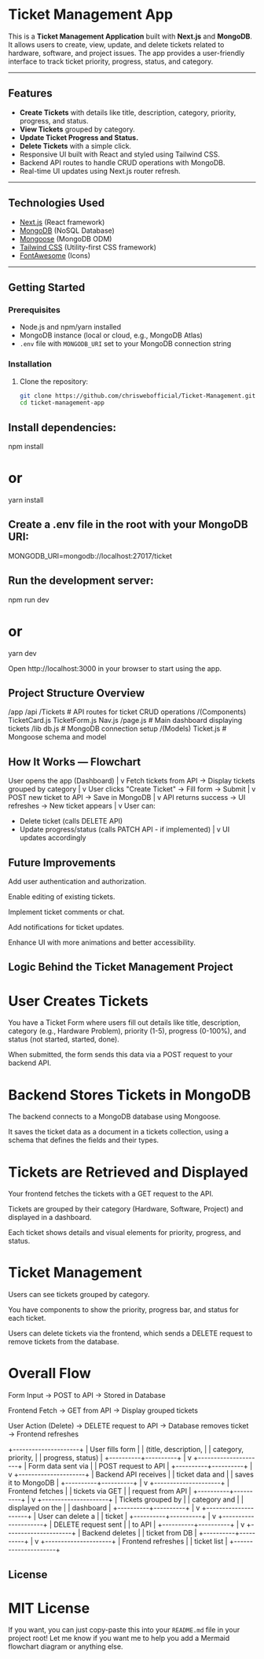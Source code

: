 # Ticket Management App

This is a **Ticket Management Application** built with **Next.js** and **MongoDB**. It allows users to create, view, update, and delete tickets related to hardware, software, and project issues. The app provides a user-friendly interface to track ticket priority, progress, status, and category.

---

## Features

- **Create Tickets** with details like title, description, category, priority, progress, and status.
- **View Tickets** grouped by category.
- **Update Ticket Progress and Status.**
- **Delete Tickets** with a simple click.
- Responsive UI built with React and styled using Tailwind CSS.
- Backend API routes to handle CRUD operations with MongoDB.
- Real-time UI updates using Next.js router refresh.

---

## Technologies Used

- [Next.js](https://nextjs.org) (React framework)
- [MongoDB](https://www.mongodb.com/) (NoSQL Database)
- [Mongoose](https://mongoosejs.com/) (MongoDB ODM)
- [Tailwind CSS](https://tailwindcss.com/) (Utility-first CSS framework)
- [FontAwesome](https://fontawesome.com/) (Icons)

---

## Getting Started

### Prerequisites

- Node.js and npm/yarn installed
- MongoDB instance (local or cloud, e.g., MongoDB Atlas)
- `.env` file with `MONGODB_URI` set to your MongoDB connection string

### Installation

1. Clone the repository:
   ```bash
   git clone https://github.com/chriswebofficial/Ticket-Management.git
   cd ticket-management-app
   ```

## Install dependencies:

npm install

# or

yarn install

## Create a .env file in the root with your MongoDB URI:

MONGODB_URI=mongodb://localhost:27017/ticket

## Run the development server:

npm run dev

# or

yarn dev

Open http://localhost:3000 in your browser to start using the app.

## Project Structure Overview

/app
/api
/Tickets # API routes for ticket CRUD operations
/(Components)
TicketCard.js
TicketForm.js
Nav.js
/page.js # Main dashboard displaying tickets
/lib
db.js # MongoDB connection setup
/(Models)
Ticket.js # Mongoose schema and model

## How It Works — Flowchart

User opens the app (Dashboard)
|
v
Fetch tickets from API -> Display tickets grouped by category
|
v
User clicks "Create Ticket" -> Fill form -> Submit
|
v
POST new ticket to API -> Save in MongoDB
|
v
API returns success -> UI refreshes -> New ticket appears
|
v
User can:

- Delete ticket (calls DELETE API)
- Update progress/status (calls PATCH API - if implemented)
  |
  v
  UI updates accordingly

## Future Improvements

Add user authentication and authorization.

Enable editing of existing tickets.

Implement ticket comments or chat.

Add notifications for ticket updates.

Enhance UI with more animations and better accessibility.

## Logic Behind the Ticket Management Project

# User Creates Tickets

You have a Ticket Form where users fill out details like title, description, category (e.g., Hardware Problem), priority (1-5), progress (0-100%), and status (not started, started, done).

When submitted, the form sends this data via a POST request to your backend API.

# Backend Stores Tickets in MongoDB

The backend connects to a MongoDB database using Mongoose.

It saves the ticket data as a document in a tickets collection, using a schema that defines the fields and their types.

# Tickets are Retrieved and Displayed

Your frontend fetches the tickets with a GET request to the API.

Tickets are grouped by their category (Hardware, Software, Project) and displayed in a dashboard.

Each ticket shows details and visual elements for priority, progress, and status.

# Ticket Management

Users can see tickets grouped by category.

You have components to show the priority, progress bar, and status for each ticket.

Users can delete tickets via the frontend, which sends a DELETE request to remove tickets from the database.

# Overall Flow

Form Input → POST to API → Stored in Database

Frontend Fetch → GET from API → Display grouped tickets

User Action (Delete) → DELETE request to API → Database removes ticket → Frontend refreshes

+---------------------+
| User fills form |
| (title, description, |
| category, priority, |
| progress, status) |
+----------+----------+
|
v
+---------------------+
| Form data sent via |
| POST request to API |
+----------+----------+
|
v
+---------------------+
| Backend API receives |
| ticket data and |
| saves it to MongoDB |
+----------+----------+
|
v
+---------------------+
| Frontend fetches |
| tickets via GET |
| request from API |
+----------+----------+
|
v
+---------------------+
| Tickets grouped by |
| category and |
| displayed on the |
| dashboard |
+----------+----------+
|
v
+---------------------+
| User can delete a |
| ticket |
+----------+----------+
|
v
+---------------------+
| DELETE request sent |
| to API |
+----------+----------+
|
v
+---------------------+
| Backend deletes |
| ticket from DB |
+----------+----------+
|
v
+---------------------+
| Frontend refreshes |
| ticket list |
+---------------------+

## License

# MIT License

If you want, you can just copy-paste this into your `README.md` file in your project root! Let me know if you want me to help you add a Mermaid flowchart diagram or anything else.
